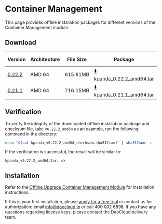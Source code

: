 # Container Management

This page provides offline installation packages for different versions of the Container Management module.

## Download

| Version     | Architecture | File Size | Package    | Checksum File       | Updated Date |
|---------|--------------|-----------|---------------|-----------------|--------------|
| [0.22.2](../../kpanda/intro/release-notes.md) | AMD 64 | 615.81MB | [:arrow_down: kpanda_0.22.2_amd64.tar](https://qiniu-download-public.daocloud.io/DaoCloud_Enterprise/kpanda_0.22.2_amd64.tar) | [:arrow_down: kpanda_0.22.2_amd64_checksum.sha512sum](https://qiniu-download-public.daocloud.io/DaoCloud_Enterprise/kpanda_0.22.2_amd64_checksum.sha512sum) | 2023-11-14 |
| [0.21.1](../../kpanda/intro/release-notes.md) | AMD 64 | 716.15MB | [:arrow_down: kpanda_0.21.1_amd64.tar](https://qiniu-download-public.daocloud.io/DaoCloud_Enterprise/kpanda_0.21.1_amd64.tar) | [:arrow_down: kpanda_0.21.1_amd64_checksum.sha512sum](https://qiniu-download-public.daocloud.io/DaoCloud_Enterprise/kpanda_0.21.1_amd64_checksum.sha512sum) | 2023-09-15 |

## Verification

To verify the integrity of the downloaded offline installation package and checksum file,
take `v0.22.2_amd64` as an example, run the following command in the directory:

```sh
echo "$(cat kpanda_v0.22.2_amd64_checksum.sha512sum)" | sha512sum -c
```

If the verification is successful, the result will be similar to:

```none
kpanda_v0.22.2_amd64.tar: ok
```

## Installation

Refer to the [Offline Upgrade Container Management Module](../../kpanda/intro/offline-upgrade.md) for installation instructions.

If this is your first installation, please [apply for a free trial](../../dce/license0.md) or contact us for authorization:
email info@daocloud.io or call 400 002 6898.
If you have any questions regarding license keys, please contact the DaoCloud delivery team.
